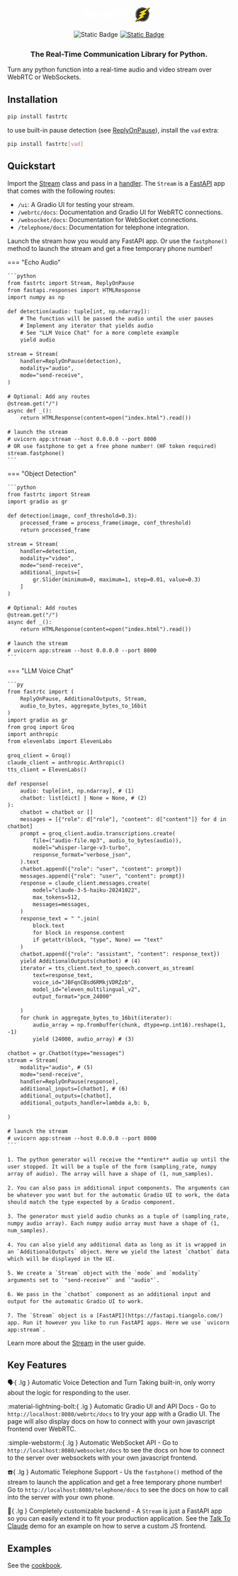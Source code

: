 <div style='text-align: center; margin-bottom: 1rem; display: flex; justify-content: center; align-items: center;'>
    <h1 style='color: white; margin: 0;'>FastRTC</h1>
    <img src="/fastrtc_logo.png" 
         onerror="this.onerror=null; this.src='https://huggingface.co/datasets/freddyaboulton/bucket/resolve/main/fastrtc_logo.png';" 
         alt="FastRTC Logo" 
         style="height: 40px; margin-right: 10px;">
</div>

<div style="display: flex; flex-direction: row; justify-content: center">
<img style="display: block; padding-right: 5px; height: 20px;" alt="Static Badge" src="https://img.shields.io/pypi/v/fastrtc"> 
<a href="https://github.com/freddyaboulton/fastrtc" target="_blank"><img alt="Static Badge" src="https://img.shields.io/badge/github-white?logo=github&logoColor=black"></a>
</div>

<h3 style='text-align: center'>
The Real-Time Communication Library for Python. 
</h3>

Turn any python function into a real-time audio and video stream over WebRTC or WebSockets.
## Installation

```bash
pip install fastrtc
```

to use built-in pause detection (see [ReplyOnPause](userguide/audio/#reply-on-pause)), install the `vad` extra:

```bash
pip install fastrtc[vad]
```

## Quickstart

Import the [Stream](userguide/streams) class and pass in a [handler](userguide/streams/#handlers).
The `Stream` is a [FastAPI](https://fastapi.tiangolo.com/) app that comes with the following routes:

- `/ui`: A Gradio UI for testing your stream.
- `/webrtc/docs`: Documentation and Gradio UI for WebRTC connections.
- `/websocket/docs`: Documentation for WebSocket connections.
- `/telephone/docs`: Documentation for telephone integration.

Launch the stream how you would any FastAPI app. Or use the `fastphone()` method to launch the stream and get a free temporary phone number!


=== "Echo Audio"

    ```python
    from fastrtc import Stream, ReplyOnPause
    from fastapi.responses import HTMLResponse
    import numpy as np

    def detection(audio: tuple[int, np.ndarray]):
        # The function will be passed the audio until the user pauses
        # Implement any iterator that yields audio
        # See "LLM Voice Chat" for a more complete example
        yield audio

    stream = Stream(
        handler=ReplyOnPause(detection),
        modality="audio", 
        mode="send-receive",
    )

    # Optional: Add any routes
    @stream.get("/")
    async def _():
        return HTMLResponse(content=open("index.html").read())

    # launch the stream
    # uvicorn app:stream --host 0.0.0.0 --port 8000
    # OR use fastphone to get a free phone number! (HF token required)
    stream.fastphone()
    ```

=== "Object Detection"

    ```python
    from fastrtc import Stream
    import gradio as gr

    def detection(image, conf_threshold=0.3):
        processed_frame = process_frame(image, conf_threshold)
        return processed_frame

    stream = Stream(
        handler=detection,
        modality="video", 
        mode="send-receive",
        additional_inputs=[
            gr.Slider(minimum=0, maximum=1, step=0.01, value=0.3)
        ]
    )

    # Optional: Add routes
    @stream.get("/")
    async def _():
        return HTMLResponse(content=open("index.html").read())

    # launch the stream
    # uvicorn app:stream --host 0.0.0.0 --port 8000
    ```

=== "LLM Voice Chat"

    ```py
    from fastrtc import (
        ReplyOnPause, AdditionalOutputs, Stream,
        audio_to_bytes, aggregate_bytes_to_16bit
    )
    import gradio as gr
    from groq import Groq
    import anthropic
    from elevenlabs import ElevenLabs

    groq_client = Groq()
    claude_client = anthropic.Anthropic()
    tts_client = ElevenLabs()

    def response(
        audio: tuple[int, np.ndarray], # (1)
        chatbot: list[dict] | None = None, # (2)
    ):
        chatbot = chatbot or []
        messages = [{"role": d["role"], "content": d["content"]} for d in chatbot]
        prompt = groq_client.audio.transcriptions.create(
            file=("audio-file.mp3", audio_to_bytes(audio)),
            model="whisper-large-v3-turbo",
            response_format="verbose_json",
        ).text
        chatbot.append({"role": "user", "content": prompt})
        messages.append({"role": "user", "content": prompt})
        response = claude_client.messages.create(
            model="claude-3-5-haiku-20241022",
            max_tokens=512,
            messages=messages,
        )
        response_text = " ".join(
            block.text
            for block in response.content
            if getattr(block, "type", None) == "text"
        )
        chatbot.append({"role": "assistant", "content": response_text})
        yield AdditionalOutputs(chatbot) # (4)
        iterator = tts_client.text_to_speech.convert_as_stream(
            text=response_text,
            voice_id="JBFqnCBsd6RMkjVDRZzb",
            model_id="eleven_multilingual_v2",
            output_format="pcm_24000"
            
        )
        for chunk in aggregate_bytes_to_16bit(iterator):
            audio_array = np.frombuffer(chunk, dtype=np.int16).reshape(1, -1)
            yield (24000, audio_array) # (3)

    chatbot = gr.Chatbot(type="messages")
    stream = Stream(
        modality="audio", # (5)
        mode="send-receive",
        handler=ReplyOnPause(response),
        additional_inputs=[chatbot], # (6)
        additional_outputs=[chatbot],
        additional_outputs_handler=lambda a,b: b,

    )

    # launch the stream
    # uvicorn app:stream --host 0.0.0.0 --port 8000
    ```

    1. The python generator will receive the **entire** audio up until the user stopped. It will be a tuple of the form (sampling_rate, numpy array of audio). The array will have a shape of (1, num_samples).

    2. You can also pass in additional input components. The arguments can be whatever you want but for the automatic Gradio UI to work, the data should match the type expected by a Gradio component.

    3. The generator must yield audio chunks as a tuple of (sampling_rate, numpy audio array). Each numpy audio array must have a shape of (1, num_samples).

    4. You can also yield any additional data as long as it is wrapped in an `AdditionalOutputs` object. Here we yield the latest `chatbot` data which will be displayed in the UI.

    5. We create a `Stream` object with the `mode` and `modality` arguments set to `"send-receive"` and `"audio"`.

    6. We pass in the `chatbot` component as an additional input and output for the automatic Gradio UI to work.

    7. The `Stream` object is a [FastAPI](https://fastapi.tiangolo.com/) app. Run it however you like to run FastAPI apps. Here we use `uvicorn app:stream`.

Learn more about the [Stream](userguide/streams) in the user guide.
## Key Features

:speaking_head:{ .lg } Automatic Voice Detection and Turn Taking built-in, only worry about the logic for responding to the user.

:material-lightning-bolt:{ .lg } Automatic Gradio UI and API Docs - Go to `http://localhost:8080/webrtc/docs` to try your app with a Gradio UI. The page will also display docs on how to connect with your own javascript frontend over WebRTC.

:simple-webstorm:{ .lg } Automatic WebSocket API - Go to `http://localhost:8080/websocket/docs` to see the docs on how to connect to the server over websockets with your own javascript frontend.

:telephone:{ .lg } Automatic Telephone Support - Us the `fastphone()` method of the stream to launch the application and get a free temporary phone number! Go to `http://localhost:8080/telephone/docs` to see the docs on how to call into the server with your own phone.

:robot:{ .lg } Completely customizable backend - A `Stream` is just a FastAPI app so you can easily extend it to fit your production application. See the [Talk To Claude](https://huggingface.co/spaces/fastrtc/talk-to-claude) demo for an example on how to serve a custom JS frontend.


## Examples
See the [cookbook](/cookbook).